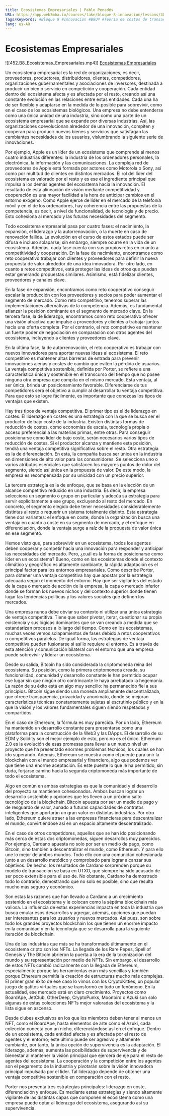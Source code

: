 ```yaml
---
title: Ecosistemas Empresariales | Pablo Penadés
URL: https://app.web3mba.io/courses/take/bloque-8-innovacion/lessons/40237846-u4-2-ecosistemas-empresariales-pablo-penades
Tags/Keywords: #Bloque 8 #Innovacion #B8U4 #Teoria de costos de transaccion y ecosistemas #Teoria de costos de transaccion #Teoria de costos #Ecosistemas empresariales #Pablo Penadés
lang: es-AR
---
```

# Ecosistemas Empresariales
![[452.B8_Ecosistemas_Empresariales.mp4]]
[Ecosistemas Empresariales](https://app.web3mba.io?wvideo=ehcc60ln0c)

Un ecosistema empresarial es la red de organizaciones, es decir, proveedores, productores, distribuidores, clientes, competidores, organizaciones gubernamentales y asociaciones de inversores, destinada a producir un bien o servicio en competición y cooperación. Cada entidad dentro del ecosistema afecta y es afectada por el resto, creando así una constante evolución en las relaciones entre estas entidades. Cada una ha de ser flexible y adaptarse en la medida de lo posible para sobrevivir, como en el caso de los ecosistemas biológicos. Una empresa no debe entenderse como una única unidad de una industria, sino como una parte de un ecosistema empresarial que se expande por diversas industrias. Así, las organizaciones coevolucionan alrededor de una innovación, compiten y cooperan para producir nuevos bienes y servicios que satisfagan las cambiantes necesidades de los usuarios, vislumbrando la siguiente serie de innovaciones.

Por ejemplo, Apple es un líder de un ecosistema que comprende al menos cuatro industrias diferentes: la industria de los ordenadores personales, la electrónica, la información y las comunicaciones. La compleja red de proveedores de Apple está formada por actores como Motorola o Sony, así como por multitud de clientes en distintos mercados. El rol del líder del ecosistema es valorado por el resto y es ese el ingrediente principal que impulsa a los demás agentes del ecosistema hacia la innovación. El resultado de esta alineación de visión mediante competitividad y cooperación es una mayor facilidad a la hora de anticipar cambios en el entorno exógeno. Como Apple ejerce de líder en el mercado de la telefonía móvil y en el de los ordenadores, hay coherencia entre las propuestas de la competencia, es decir, a nivel de funcionalidad, de tecnología y de precio. Esto cohesiona al mercado y las futuras necesidades del segmento.

Todo ecosistema empresarial pasa por cuatro fases: el nacimiento, la expansión, el liderazgo y la autorrenovación, o la muerte en caso de renovación fallida. La evolución en el curso de estos estados puede ser difusa e incluso solaparse; sin embargo, siempre ocurre en la vida de un ecosistema. Además, cada fase cuenta con sus propios retos en cuanto a competitividad y cooperación. En la fase de nacimiento, encontramos como reto cooperativo trabajar con clientes y proveedores para definir la nueva propuesta de valor alrededor de una idea innovadora. Por otro lado, en cuanto a retos competitivos, está proteger las ideas de otros que puedan estar generando propuestas similares. Asimismo, está fidelizar clientes, proveedores y canales clave.

En la fase de expansión, encontramos como reto cooperativo conseguir escalar la producción con los proveedores y socios para poder aumentar el segmento de mercado. Como reto competitivo, tenemos superar las implementaciones alternativas de la competencia. Además, es fundamental afianzar la posición dominante en el segmento de mercado clave. En la tercera fase, la de liderazgo, encontramos como reto cooperativo ofrecer una visión atractiva que impulse a proveedores y clientes a trabajar juntos hacia una oferta completa. Por el contrario, el reto competitivo es mantener un fuerte poder de negociación en comparación con otros agentes del ecosistema, incluyendo a clientes y proveedores clave.

En la última fase, la de autorrenovación, el reto cooperativo es trabajar con nuevos innovadores para aportar nuevas ideas al ecosistema. El reto competitivo es mantener altas barreras de entrada para prevenir innovaciones ajenas y costes de cambio que eviten la pérdida de usuarios. La ventaja competitiva sostenible, definida por Porter, se refiere a una característica única y sostenible en el transcurso del tiempo que no posee ninguna otra empresa que compita en el mismo mercado. Esta ventaja, al ser única, brinda un posicionamiento favorable. Diferenciarse de tus competidores será el objetivo a cumplir al desarrollar tu ventaja competitiva. Para que esto se logre fácilmente, es importante que conozcas los tipos de ventajas que existen.

Hay tres tipos de ventaja competitiva. El primer tipo es el de liderazgo en costes. El liderazgo en costes es una estrategia con la que se busca ser el productor de bajo coste de la industria. Existen distintas formas de reducción de costes, como economías de escala, tecnología propia o acceso preferencial a las materias primas, entre otras. Para conseguir posicionarse como líder de bajo coste, serán necesarios varios tipos de reducción de costes. Si el productor alcanza y mantiene esta posición, tendrá una ventaja competitiva significativa sobre el resto. Otra estrategia es la de diferenciación. En esta, la compañía busca ser única en la industria en dimensiones de alto valor para los consumidores. Se selecciona uno o varios atributos esenciales que satisfacen los mayores puntos de dolor del segmento, siendo así única en la propuesta de valor. De este modo, la empresa es recompensada por su unicidad con un precio superior.

La tercera estrategia es la de enfoque, que se basa en la elección de un alcance competitivo reducido en una industria. Es decir, la empresa selecciona un segmento o grupo en particular y adecúa su estrategia para servir explícitamente a ese grupo, excluyendo al resto del mercado. En concreto, el segmento elegido debe tener necesidades considerablemente distintas al resto o requerir un sistema totalmente distinto. Esta estrategia tiene dos variantes: el enfoque en coste, donde la organización busca una ventaja en cuanto a coste en su segmento de mercado, y el enfoque en diferenciación, donde la ventaja surge a raíz de la propuesta de valor única en ese segmento.

Hemos visto que, para sobrevivir en un ecosistema, todos los agentes deben cooperar y competir hacia una innovación para responder y anticipar las necesidades del mercado. Pero, ¿cuál es la forma de posicionarse como líder en un ecosistema? Bueno, como en los ecosistemas donde el contexto climático y geográfico es altamente cambiante, la rápida adaptación es el principal factor para los entornos empresariales. Como describe Porter, para obtener una ventaja competitiva hay que apostar por la estrategia adecuada según el momento del entorno. Hay que ser vigilantes del estado de la capa o mercado de acción de la empresa, la capa o mercado inferior donde se forman los nuevos nichos y del contexto superior donde tienen lugar las tendencias políticas y los valores sociales que definen los mercados.

Una empresa nunca debe obviar su contexto ni utilizar una única estrategia de ventaja competitiva. Tiene que saber pivotar, iterar, cuestionar su propia existencia y sus lógicas dominantes que se van creando a medida que se estandarizan procesos a lo largo del tiempo. Como en los ecosistemas, muchas veces vemos solapamientos de fases debido a retos cooperativos o competitivos paralelos. De igual forma, las estrategias de ventaja competitiva pueden fusionarse si así lo requiere el entorno. Es a través de esta atención y comunicación bilateral con el entorno que una empresa puede sobrevivir y liderar un ecosistema.

Desde su salida, Bitcoin ha sido considerada la criptomoneda reina del ecosistema. Su posición, como la primera criptomoneda creada, su funcionalidad, comunidad y desarrollo constante le han permitido ocupar ese lugar sin que ningún otro contrincante le haya arrebatado la hegemonía. La razón de su éxito está en algo muy sencillo: ha permanecido fiel a sus principios. Bitcoin sigue siendo una moneda ampliamente descentralizada, que ofrece transparencia, privacidad y anonimato, donde se mejoran características técnicas constantemente sujetas al escrutinio público y en la que la visión y los valores fundamentales siguen siendo respetados y compartidos.

En el caso de Ethereum, la fórmula es muy parecida. Por un lado, Ethereum ha mantenido un desarrollo constante para presentarse como una plataforma para la construcción de la Web3 y las DApps. El desarrollo de su EDM y Solidity son el mejor ejemplo de esto, pero no es el único. Ethereum 2.0 es la evolución de esas promesas para llevar a un nuevo nivel un proyecto que ha presentado enormes problemas técnicos, los cuales se han ido superando. Además, Ethereum se muestra como el puente para unir la blockchain con el mundo empresarial y financiero, algo que podemos ver que tiene una enorme aceptación. Es este puente lo que le ha permitido, sin duda, forjarse camino hacia la segunda criptomoneda más importante de todo el ecosistema.

Algo en común en ambas estrategias es que la comunidad y el desarrollo del proyecto se mantienen cohesionados. Ambos buscan lograr un desarrollo sostenible y opciones que les lleven a un próximo salto tecnológico de la blockchain. Bitcoin apuesta por ser un medio de pago y de resguardo de valor, aunado a futuras capacidades de contratos inteligentes que aportarán un gran valor en distintas industrias. Por otro lado, Ethereum quiere atraer a las empresas financieras para descentralizar el mundo, convirtiéndose así en un espacio altamente descentralizado.

En el caso de otros competidores, aquellos que se han ido posicionando más cerca de estas dos criptomonedas, siguen desarrollos muy parecidos. Por ejemplo, Cardano apuesta no solo por ser un medio de pago, como Bitcoin, sino también a descentralizar el mundo, como Ethereum. Y para ello une lo mejor de ambos mundos. Todo ello con una comunidad cohesionada junto a un desarrollo metódico y comprobado para lograr alcanzar sus objetivos. De hecho, los resultados de Cardano sorprenden porque su modelo de transacción se basa en UTXO, que siempre ha sido acusado de ser poco extensible para el uso de. No obstante, Cardano ha demostrado todo lo contrario, demostrando que no solo es posible, sino que resulta mucho más seguro y económico.

Son estas las razones que han llevado a Cardano a un crecimiento sostenido en el ecosistema y le colocan como la séptima blockchain más valiosa. La influencia de estas experiencias impacta en toda la industria que busca emular esos desarrollos y agregar, además, opciones que puedan ser interesantes para los usuarios y nuevos mercados. Así pues, son sobre todo los grandes proyectos blockchain los que tienen un enorme impacto en la comunidad y en la tecnología que se desarrolla para la siguiente iteración de blockchain.

Una de las industrias que más se ha transformado últimamente en el ecosistema cripto son los NFTs. La llegada de los Rare Pepes, Spell of Genesis y The Bitcoin abrieron la puerta a la era de la tokenización del mundo y su representación por medio de NFTs. Sin embargo, el desarrollo de estos NFTs cambió radicalmente con la llegada de Ethereum, especialmente porque las herramientas eran más sencillas y también porque Ethereum permitía la creación de estructuras mucho más complejas. El primer gran éxito de ese caso lo vimos con los CryptoKitties, un popular juego de gatitos virtuales que se transformó en todo un fenómeno. En la actualidad, ese mercado está en claro crecimiento. Proyectos como BoardApe, JetClub, OtherDeep, CryptoPunks, Moonbird o Azuki son solo algunas de estas colecciones NFTs mejor valoradas del ecosistema y la lista sigue en ascenso.

Desde clubes exclusivos en los que los miembros deben tener al menos un NFT, como el BoardApe, hasta elementos de arte como el Azuki, cada colección conecta con un nicho, diferenciándose así en el enfoque. Dentro de un ecosistema, cada entidad afecta y es afectada por el resto de agentes y el entorno; este último puede ser agresivo y altamente cambiante, por tanto, la única opción de supervivencia es la adaptación. El liderazgo, además, aumenta las posibilidades de supervivencia y de bienestar al mantener la visión principal que ejercerá de eje para el resto de agentes del ecosistema. La cooperación y la competición entre los agentes son el pegamento de la industria y pivotarán sobre la visión innovadora principal impulsada por el líder. Tal liderazgo depende de obtener una ventaja competitiva sostenible en comparación con el resto.

Porter nos presenta tres estrategias principales: liderazgo en coste, diferenciación y enfoque. Es mediante estas estrategias y siendo altamente vigilante de las distintas capas que componen el ecosistema como una empresa puede optar al liderazgo del ecosistema, asegurando así su supervivencia.